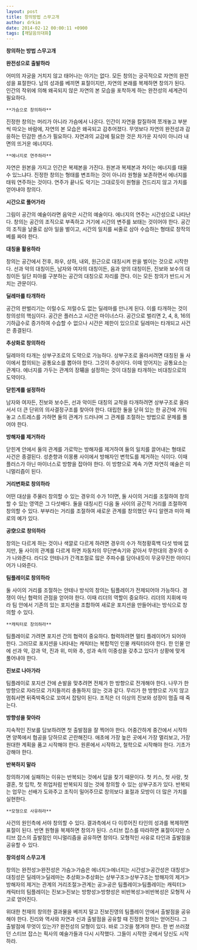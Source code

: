 ```yaml
---
layout: post
title: 창의방법 스무고개
author: drkim
date: 2014-02-12 00:00:11 +0900
tags: [깨달음의대화]
---
```

**창의하는 방법 스무고개**

  


**완전성으로 출발하라** 
      
어미의 자궁을 거치지 않고 태어나는 아기는 없다. 모든 창의는 궁극적으로 자연의 완전성을 표절한다. 남의 성과를 베끼면 표절이지만, 자연의 본래를 복제하면 창의가 된다. 인간의 작위에 의해 왜곡되지 않은 자연의 본 모습을 포착하게 하는 완전성의 세계관이 필요하다. 

  


 
    **가슴으로 창의하라** 
      
진정한 창의는 머리가 아니라 가슴에서 나온다. 인간이 자연을 칼질하여 쪼개놓고 부분씩 따오는 바람에, 자연의 본 모습은 왜곡되고 감추어졌다. 무엇보다 자연의 완전성과 감응하는 민감한 센스가 필요하다. 자연과의 교감에 필요한 것은 차가운 지식이 아니라 내면의 뜨거운 에너지다. 

  


 
    **에너지로 연주하라** 
      
자연은 원본을 가지고 인간은 복제본을 가진다. 원본과 복제본과 차이는 에너지를 태울 수 있느냐다. 진정한 창의는 형태를 변조하는 것이 아니라 원형을 보존하면서 에너지를 태워 연주하는 것이다. 연주가 끝나도 악기는 그대로듯이 원형을 건드리지 않고 가치를 얻어내야 창의다. 

  


**시간으로 풀어가라** 
      
그림이 공간의 예술이라면 음악은 시간의 예술이다. 에너지의 연주는 시간성으로 나타난다. 창의는 공간의 조직으로 부족하고 거기에 시간의 변주를 보태는 것이어야 한다. 공간의 조직을 날줄로 삼아 일을 벌이고, 시간의 일치를 씨줄로 삼아 수습하는 형태로 창작의 베를 짜야 한다. 

  


**대칭을 활용하라** 
      
창의는 공간에서 전후, 좌우, 상하, 내외, 원근으로 대칭시켜 판을 벌이는 것으로 시작한다. 선과 악의 대칭이든, 남자와 여자의 대칭이든, 음과 양의 대칭이든, 진보와 보수의 대칭이든 일단 피아를 구분하는 공간의 대칭으로 자리를 깐다. 이는 모든 창의가 반드시 거치는 관문이다. 

  


**딜레마를 타개하라**  
      
공간의 판벌리기는 이럴수도 저럴수도 없는 딜레마를 만나게 된다. 이를 타개하는 것이 창의성의 핵심이다. 공간은 플러스고 시간은 마이너스다. 공간으로 벌리면 2, 4, 8, 16의 기하급수로 증가하여 수습할 수 없으나 시간은 제한이 있으므로 딜레마는 타개되고 사건은 종결된다. 

  


**추상화로 창의하라** 
      
딜레마의 타개는 상부구조로의 도약으로 가능하다. 상부구조로 올라서려면 대칭된 둘 사이에서 합의되는 공통요소를 뽑아야 한다. 그것이 추상이다. 이때 얻어지는 공통요소는 관계다. 에너지를 가두는 관계의 장場을 설정하는 것이 대칭을 타개하는 비대칭으로의 도약이다. 

  


**닫힌계를 설정하라** 
      
남자와 여자든, 진보와 보수든, 선과 악이든 대칭의 교착을 타개하려면 상부구조로 올라서서 더 큰 단위의 의사결정구조를 찾아야 한다. 대립한 둘을 닫혀 있는 한 공간에 가둬놓고 스트레스를 가하면 둘의 관계가 드러나며 그 관계를 조절하는 방법으로 문제를 풀어야 한다. 

  


**방해자를 제거하라** 
      
닫힌계 안에서 둘의 관계를 가로막는 방해자를 제거하여 둘의 일치를 끌어내는 형태로 사건은 종결된다. 성춘향과 이몽룡 사이에서 방해자인 변학도를 제거하는 식이다. 이때 플러스가 아닌 마이너스로 방향을 잡아야 한다. 이 방향으로 계속 가면 자연히 예술은 미니멀리즘이 된다. 

  


**거리변화로 창의하라** 
      
어떤 대상을 주물러 창의할 수 있는 경우의 수가 1이면, 둘 사이의 거리를 조절하여 창의할 수 있는 영역은 그 다섯배다. 둘을 대칭시킨 다음 둘 사이의 공간적 거리를 조절하여 창의할 수 있다. 부부라는 거리를 조절하여 새로운 관계를 창의했던 우디 알렌과 미아 패로의 예가 있다. 

  


**공空으로 창의하라** 
      
창의는 다르게 하는 것이나 색깔로 다르게 하려면 경우의 수가 적청황흑백 다섯 밖에 없지만, 둘 사이의 관계를 다르게 하면 자동차의 무단변속기와 같아서 무한대의 경우의 수가 나와준다. 라디오 안테나가 간격조절로 많은 주파수를 담아내듯이 무궁무진한 아이디어가 나와준다. 

  


**팀플레이로 창의하라** 
      
둘 사이의 거리를 조절하는 안테나 방식의 창의는 팀플레이가 전제되어야 가능하다. 경쟁이 아닌 협력의 관점을 얻어야 한다. 이때 리더의 역할이 중요하다. 리더의 지휘에 따라 팀 안에서 기존의 있는 포지션을 조합하여 새로운 포지션을 만들어내는 방식으로 창의할 수 있다. 

  


 
    **캐릭터로 창의하라** 
      
팀플레이로 가려면 포지션 간의 협력이 중요하다. 협력하려면 멀티 플레이어가 되어야 한다. 그러므로 포지션을 나타내는 캐릭터는 복합적인 인물 캐릭터라야 한다. 한 인물 안에 선과 악, 강과 약, 진과 위, 미와 추, 성과 속의 이중성을 갖추고 있다가 상황에 맞게 풀어내야 한다. 

  


**진보로 나아가라** 
      
팀플레이로 포지션 간에 손발을 맞추려면 전체가 한 방향으로 전개해야 한다. 나무가 한 방향으로 자라므로 가지들끼리 충돌하지 않는 것과 같다. 무리가 한 방향으로 가지 않고 멈춰서면 뒤죽박죽으로 꼬여서 잡탕이 된다. 조직은 더 이상의 진보와 성장이 멈출 때 죽는다. 

  


**방향성을 찾아라**  
      
지속적인 진보를 담보하려면 첫 출발점을 잘 찍어야 한다. 어중간하게 중간에서 시작하면 양쪽에서 협공을 당하므로 곤란해진다. 애초에 가장 높은 곳에서 가장 멀리보고, 가장 원대한 계획을 품고 시작해야 한다. 원론에서 시작하고, 철학으로 시작해야 한다. 기초가 강해야 한다. 

  


**반복하지 말라** 
      
창의하기에 실패하는 이유는 반복되는 것에서 답을 찾기 때문이다. 첫 키스, 첫 사랑, 첫 결혼, 첫 입학, 첫 취업처럼 반복되지 않는 것에 창의할 수 있는 상부구조가 있다. 반복되는 업무는 선배가 도와주고 조직이 밀어주므로 창의보다 표절과 모방이 더 많은 가치를 실현한다. 

  


 
    **모형으로 사유하라** 
      
사건의 원인측에 서야 창의할 수 있다. 결과측에서 다 이루어진 타인의 성과를 복제하면 표절이 된다. 반면 원형을 복제하면 창의가 된다. 스티브 잡스를 따라하면 표절이지만 스티브 잡스의 출발점인 미니멀리즘을 공유하면 창의다. 모형적인 사유로 타인과 출발점을 공유할 수 있다. 

  


**창의성의 스무고개** 
      
창의는 완전성≫완전성은 가슴≫가슴은 에너지≫에너지는 시간성≫공간성은 대칭성≫대칭성은 딜레마≫딜레마는 추상화≫추상화는 상부구조≫상부구조는 방해자의 제거≫방해자의 제거는 관계의 거리조절≫관계는 공≫공은 팀플레이≫팀플레이는 캐릭터≫캐릭터의 팀플레이는 진보≫진보는 방향성≫방향성은 비반복성≫비반복성은 모형적 사고로 얻어진다. 

  


위대한 천재의 창의한 결과물을 베끼지 말고 진보진영의 팀플레이 안에서 출발점을 공유해야 한다. 진리와 역사와 자연과 신과 출발점을 공유할 때 진정한 창의는 얻어진다. 그 출발점에 무엇이 있는가? 완전성의 모형이 있다. 바로 그것을 챙겨야 한다. 한 번 쓰러졌던 스티브 잡스는 픽사의 예술가들과 다시 시작했다. 그들이 시작한 곳에서 당신도 시작하라.